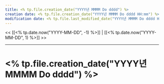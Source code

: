 ```yaml
---
title: <% tp.file.creation_date("YYYY년 MMMM Do dddd") %>
creation date: <% tp.file.creation_date("YYYY년 MMMM Do dddd HH:mm") %>
modification date: <% tp.file.last_modified_date("YYYY년 MMMM Do dddd HH:mm") %>
---
```

<< [[<% tp.date.now("YYYY-MM-DD", -1) %>]] | [[<% tp.date.now("YYYY-MM-DD", 1) %>]] >>

---
# <% tp.file.creation_date("YYYY년 MMMM Do dddd") %>
